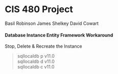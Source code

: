 # CIS 480 Project

Basil Robinson
James Shelkey
David Cowart


#### Database Instance Entity Framework Workaround

Stop, Delete & Recreate the Instance
>sqllocaldb p v11.0  
>sqllocaldb d v11.0  
>sqllocaldb c v11.0
